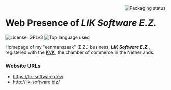 <a href="https://repology.org/metapackage/teeworlds/versions">
    <img src="https://github-readme-stats.vercel.app/api/top-langs/?username=GutZuFusss&repo=LIK-Software&theme=blue-green" alt="Packaging status" align="right">
</a>

# Web Presence of __*LIK Software E.Z.*__

![License: GPLv3](https://img.shields.io/github/license/GutZuFusss/LIK-Software)
![Top language used](https://img.shields.io/github/languages/top/GutZuFusss/LIK-Software)

Homepage of my "eenmanszaak" (E.Z.) business, __*LIK Software E.Z.*__, registered with the [KVK](https://www.kvk.nl/), the chamber of commerce in the Netherlands.

### Website URLs
* https://lik-software.dev/
* http://lik-software.biz/
